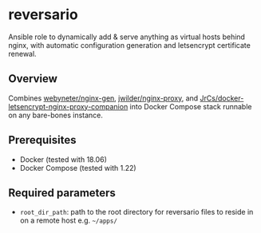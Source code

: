 # reversario

Ansible role to dynamically add & serve anything as virtual hosts behind nginx, with automatic configuration generation and letsencrypt certificate renewal.

## Overview

Combines [webyneter/nginx-gen](https://github.com/webyneter/nginx-gen), [jwilder/nginx-proxy](https://github.com/jwilder/nginx-proxy), and [JrCs/docker-letsencrypt-nginx-proxy-companion](https://github.com/JrCs/docker-letsencrypt-nginx-proxy-companion) into Docker Compose stack runnable on any bare-bones instance.

## Prerequisites

* Docker (tested with 18.06)
* Docker Compose (tested with 1.22)

## Required parameters

* `root_dir_path`: path to the root directory for reversario files to reside in on a remote host e.g. `~/apps/`
